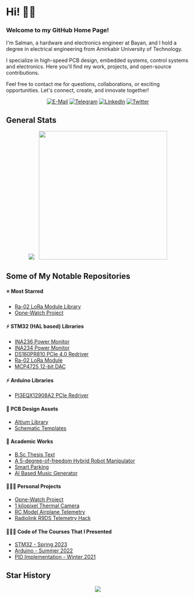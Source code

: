 # Hi! 👋🏻

### Welcome to my GitHub Home Page!

I'm Salman, a hardware and electronics engineer at Bayan, and I hold a degree in electrical engineering from Amirkabir University of Technology.

I specialize in high-speed PCB design, embedded systems, control systems and electronics. Here you'll find my work, projects, and open-source contributions.

Feel free to contact me for questions, collaborations, or exciting opportunities. Let's connect, create, and innovate together!

<p align="center">
  <a href="mailto:pilot.motlaq@gmail.com" target="_blank"><img src="https://img.shields.io/badge/Gmail-d44638?logo=gmail&logoColor=white&style=for-the-badge" alt="E-Mail" /></a>
  <a href="https://t.me/smotlaq" target="_blank"><img src="https://img.shields.io/badge/Telegram-0088cc?logo=Telegram&logoColor=white&style=for-the-badge" alt="Telegram" /></a>
  <a href="https://www.linkedin.com/in/smotlaq/" target="_blank"><img src="https://img.shields.io/badge/LinkedIn-0077B5?logo=linkedin&logoColor=white&style=for-the-badge" alt="LinkedIn" /></a>
  <a href="https://twitter.com/salman_motlaq" target="_blank"><img src="https://img.shields.io/badge/twitter-%231DA1F2.svg?style=for-the-badge&logo=x&logoColor=white" alt="Twitter" /></a>
</p>

## General Stats

<p align="center">
  <img src="https://github-readme-stats.vercel.app/api?username=SMotlaq&theme=dark&show_icons=true&count_private=true&hide_rank=true" />
  &nbsp;
  <img src="https://github-readme-stats.vercel.app/api/top-langs/?username=SMotlaq&theme=dark&layout=compact" width="352" />
</p>

## Some of My Notable Repositories

#### ⭐ Most Starred

- [Ra-02 LoRa Module Library](https://github.com/smotlaq/LoRa)
- [Opne-Watch Project](https://github.com/smotlaq/open-watch)

#### ⚡ STM32 (HAL based) Libraries

- [INA236 Power Monitor](https://github.com/SMotlaq/ina236)
- [INA234 Power Monitor](https://github.com/SMotlaq/ina234)
- [DS160PR810 PCIe 4.0 Redriver](https://github.com/SMotlaq/DS160PR810)
- [Ra-02 LoRa Module](https://github.com/smotlaq/LoRa)
- [MCP4725 12-bit DAC](https://github.com/SMotlaq/mcp4725)

#### ⚡ Arduino Libraries

- [PI3EQX12908A2 PCIe Redriver](https://github.com/SMotlaq/PI3EQX12908-arduino)

#### 🔧 PCB Design Assets

- [Altium Library](https://github.com/SMotlaq/altium-library)
- [Schematic Templates](https://github.com/SMotlaq/schematic-templates/tree/master)

#### 📖 Academic Works

- [B.Sc Thesis Text](https://github.com/SMotlaq/bsc-thesis)
- [A 5-degree-of-freedom Hybrid Robot Manipulator](https://github.com/SMotlaq/HybridRobot-5DOF)
- [Smart Parking](https://github.com/SMotlaq/instrumentation-final-project)
- [AI Based Music Generator](https://github.com/SMotlaq/music-generator)

#### 👨🏻‍💻 Personal Projects

- [Opne-Watch Project](https://github.com/smotlaq/open-watch)
- [1 kilopixel Thermal Camera](https://github.com/SMotlaq/thermal-camera)
- [RC Model Airplane Telemetry](https://github.com/SMotlaq/rc-airplane-telemetry)
- [Radiolink R9DS Telemetry Hack](https://github.com/SMotlaq/telemetry-hack)

#### 👨🏻‍🏫 Code of The Courses That I Presented

- [STM32 - Spring 2023](https://github.com/SMotlaq/stm32-course-spring-2023)
- [Arduino - Summer 2022](https://github.com/SMotlaq/autrc-arduino-class)
- [PID Implementation - Winter 2021](https://github.com/SMotlaq/simple-PID)

## Star History

<p align="center">
  <img src="https://api.star-history.com/svg?repos=SMotlaq/LoRa,SMotlaq/open-watch&type=Date&theme=dark">
</p>
